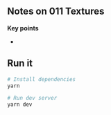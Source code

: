 ## Notes on 011 Textures

**Key points**

-

## Run it

```bash
# Install dependencies
yarn

# Run dev server
yarn dev
```
